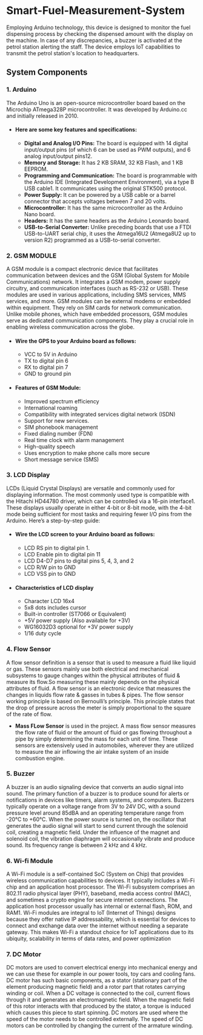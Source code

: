 # Smart-Fuel-Measurement-System
Employing Arduino technology, this device is designed to monitor the fuel dispensing process by checking the dispensed amount with the display on the machine. In case of any discrepancies, a buzzer is activated at the petrol station alerting the staff. The device employs IoT capabilities to transmit the petrol station's location to headquarters.

## System Components
### 1. Arduino
The Arduino Uno is an open-source microcontroller board based on the Microchip ATmega328P microcontroller. It was developed by Arduino.cc and initially released in 2010.
* #### Here are some key features and specifications:
  - **Digital and Analog I/O Pins:**
    The board is equipped with 14 digital input/output pins (of which 6 can be used as PWM outputs), and 6 analog input/output pins12.
  - **Memory and Storage:**
    It has 2 KB SRAM, 32 KB Flash, and 1 KB EEPROM.
  - **Programming and Communication:**
    The board is programmable with the Arduino IDE (Integrated Development Environment), via a type B USB cable1. It communicates using the original STK500 protocol.
  - **Power Supply:**
    It can be powered by a USB cable or a barrel connector that accepts voltages between 7 and 20 volts.
  - **Microcontroller:**
    It has the same microcontroller as the Arduino Nano board.
  - **Headers:**
    It has the same headers as the Arduino Leonardo board.
  - **USB-to-Serial Converter:**
    Unlike preceding boards that use a FTDI USB-to-UART serial chip, it uses the Atmega16U2 (Atmega8U2 up to version R2) programmed as a USB-to-serial converter.
### 2. GSM MODULE
A GSM module is a compact electronic device that facilitates communication between devices and the GSM (Global System for Mobile Communications) network. It integrates a GSM modem, power supply circuitry, and communication interfaces (such as RS-232 or USB). These modules are used in various applications, including SMS services, MMS services, and more. GSM modules can be external modems or embedded within equipment. They rely on SIM cards for network communication. Unlike mobile phones, which have embedded processors, GSM modules serve as dedicated communication components. They play a crucial role in enabling wireless communication across the globe.
* #### Wire the GPS to your Arduino board as follows:
  - VCC to 5V in Arduino
  - TX to digital pin 6
  - RX to digital pin 7
  - GND to ground pin
* #### Features of GSM Module: 
  - Improved spectrum efficiency 
  -	International roaming 
  - Compatibility with integrated services digital network (ISDN) 
  - Support for new services.
  -	SIM phonebook management
  -	Fixed dialing number (FDN)
  -	Real time clock with alarm management
  -	High-quality speech
  -	Uses encryption to make phone calls more secure
  -	Short message service (SMS)
### 3. LCD Display
LCDs (Liquid Crystal Displays) are versatile and commonly used for displaying information. The most commonly used type is compatible with the Hitachi HD44780 driver, which can be controlled via a 16-pin interface1. These displays usually operate in either 4-bit or 8-bit mode, with the 4-bit mode being sufficient for most tasks and requiring fewer I/O pins from the Arduino. Here’s a step-by-step guide:
* #### Wire the LCD screen to your Arduino board as follows:
  - LCD RS pin to digital pin 1.
  - LCD Enable pin to digital pin 11
  - LCD D4-D7 pins to digital pins 5, 4, 3, and 2
  - LCD R/W pin to GND
  - LCD VSS pin to GND
* #### Characteristics of LCD display
  - Character LCD 16x4
  - 5x8 dots includes cursor
  - Built-in controller (ST7066 or Equivalent)
  - +5V power supply (Also available for +3V)
  - WG16032D3 optional for +3V power supply
  - 1/16 duty cycle
### 4. Flow Sensor
A flow sensor definition is a sensor that is used to measure a fluid like liquid or gas. These sensors mainly use both electrical and mechanical subsystems to gauge changes within the physical attributes of fluid & measure its flow.So measuring these mainly depends on the physical attributes of fluid. A flow sensor is an electronic device that measures the changes in liquids flow rate & gasses in tubes & pipes. The flow sensor working principle is based on Bernoulli’s principle. This principle states that the drop of pressure across the meter is simply proportional to the square of the rate of flow.
* **Mass FLow Sensor** is used in the project.
  A mass flow sensor measures the flow rate of fluid or the amount of fluid or gas flowing throughout a pipe by simply determining the mass for each unit of time. These sensors are extensively used in automobiles, wherever they are utilized to measure the air inflowing the air intake system of an inside combustion engine.
### 5. Buzzer
A buzzer is an audio signaling device that converts an audio signal into sound. The primary function of a buzzer is to produce sound for alerts or notifications in devices like timers, alarm systems, and computers. Buzzers typically operate on a voltage range from 3V to 24V DC, with a sound pressure level around 85dBA and an operating temperature range from -20°C to +60°C. When the power source is turned on, the oscillator that generates the audio signal will start to send current through the solenoid coil, creating a magnetic field. Under the influence of the magnet and solenoid coil, the vibration diaphragm will occasionally vibrate and produce sound. Its frequency range is between 2 kHz and 4 kHz.
### 6. Wi-fi Module
A Wi-Fi module is a self-contained SoC (System on Chip) that provides wireless communication capabilities to devices. It typically includes a Wi-Fi chip and an application host processor. The Wi-Fi subsystem comprises an 802.11 radio physical layer (PHY), baseband, media access control (MAC), and sometimes a crypto engine for secure internet connections. The application host processor usually has internal or external flash, ROM, and RAM1. Wi-Fi modules are integral to IoT (Internet of Things) designs because they offer native IP addressability, which is essential for devices to connect and exchange data over the internet without needing a separate gateway. This makes Wi-Fi a standout choice for IoT applications due to its ubiquity, scalability in terms of data rates, and power optimization

### 7. DC Motor
DC motors are used to convert electrical energy into mechanical energy and we can use these for example in our power tools, toy cars and cooling fans. DC motor has such basic components, as a stator (stationary part of the element producing magnetic field) and a rotor part that rotates carrying winding or coil. When a DC voltage is connected to the coil, current flows through it and generates an electromagnetic field. When the magnetic field of this rotor interacts with that produced by the stator, a torque is induced which causes this piece to start spinning. DC motors are used where the speed of the motor needs to be controlled externally. The speed of DC motors can be controlled by changing the current of the armature winding.
